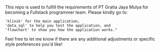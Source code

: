 This repo is used to fulfill the requirements of PT Gratia Jaya Mulya for becoming a Fullstack programmer team. Please kindly go to:

    'klinik' for the main application,
    'data_sql' to help you test the application, and
    'flowchart' to show you how the application works."

Feel free to let me know if there are any additional adjustments or specific style preferences you'd like!
